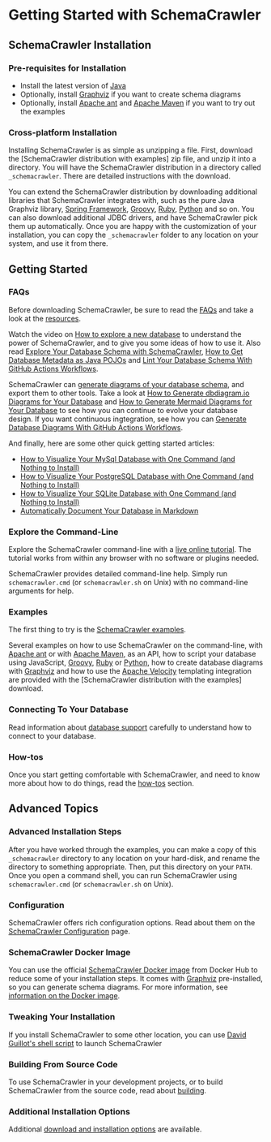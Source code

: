 # Getting Started with SchemaCrawler

## SchemaCrawler Installation

### Pre-requisites for Installation

- Install the latest version of [Java](https://www.java.com/)
- Optionally, install [Graphviz] if you want to create schema diagrams
- Optionally, install [Apache ant] and [Apache Maven] if you want to try out the examples

### Cross-platform Installation

Installing SchemaCrawler is as simple as unzipping a file. First, download the [SchemaCrawler
distribution with examples] zip file, and unzip it into a directory. You will have the SchemaCrawler
distribution in a directory called `_schemacrawler`. There are detailed instructions with the download.

You can extend the SchemaCrawler distribution by downloading additional libraries that SchemaCrawler
integrates with, such as the pure Java Graphviz library, [Spring Framework](https://www.springsource.org/spring-framework), [Groovy], [Ruby], [Python] and so
on. You can also download additional JDBC drivers, and have SchemaCrawler pick them up automatically.
Once you are happy with the customization of your installation, you can copy the `_schemacrawler`
folder to any location on your system, and use it from there.



## Getting Started

### FAQs

Before downloading SchemaCrawler, be sure to read the [FAQs](faq.html) and take a look at the [resources](resources.html).

Watch the video on [How to explore a new database](https://dev.to/sualeh/how-do-you-explore-a-new-database-1pge) to understand the power of SchemaCrawler, and to give you some ideas of how to use it. Also read [Explore Your Database Schema with SchemaCrawler](https://dev.to/sualeh/explore-your-database-schema-with-schemacrawler-5341), [How to Get Database Metadata as Java POJOs](https://dev.to/sualeh/how-to-get-database-metadata-as-java-pojos-24li) and [Lint Your Database Schema With GitHub Actions Workflows](https://dev.to/sualeh/lint-your-database-schema-with-github-actions-workflows-57cg).

SchemaCrawler can [generate diagrams of your database schema](diagramming.html), and export them to other tools. Take a look at [How to Generate dbdiagram.io Diagrams for Your Database](https://dev.to/sualeh/how-to-generate-dbdiagram-io-diagrams-for-your-database-431l)
and [How to Generate Mermaid Diagrams for Your Database](https://dev.to/sualeh/how-to-generate-mermaid-diagrams-for-your-database-33bn) to see how you can continue to evolve your database design. If you want continuous ingtegration, see how you can [Generate Database Diagrams With GitHub Actions Workflows](https://dev.to/sualeh/generate-database-diagrams-with-github-actions-workflows-4l96).

And finally, here are some other quick getting started articles:

- [How to Visualize Your MySql Database with One Command (and Nothing to Install)](https://dev.to/sualeh/how-to-visualize-your-mysql-database-with-one-command-and-nothing-to-install-21cp)
- [How to Visualize Your PostgreSQL Database with One Command (and Nothing to Install)](https://dev.to/sualeh/how-to-visualize-your-postgresql-database-with-one-command-and-nothing-to-install-3e3j)
- [How to Visualize Your SQLite Database with One Command (and Nothing to Install)](https://dev.to/sualeh/how-to-visualize-your-sqlite-database-with-one-command-and-nothing-to-install-1f4m)
- [Automatically Document Your Database in Markdown](https://dev.to/sualeh/automatically-document-your-database-in-markdown-elf)


### Explore the Command-Line

Explore the SchemaCrawler command-line with a [live online tutorial](https://killercoda.com/schemacrawler). 
The tutorial works from within any browser with no software or plugins needed.

SchemaCrawler provides detailed command-line help. Simply run `schemacrawler.cmd` (or
`schemacrawler.sh` on Unix) with no command-line arguments for help.


### Examples

The first thing to try is the [SchemaCrawler examples].

Several examples on how to use SchemaCrawler on the command-line, with [Apache ant] or with
[Apache Maven], as an API, how to script your database using JavaScript, [Groovy], [Ruby] or [Python], how to
create database diagrams with [Graphviz] and how to use the [Apache Velocity](https://velocity.apache.org/) templating integration
are provided with the [SchemaCrawler distribution with the examples] download.


### Connecting To Your Database

Read information about [database support](database-support.html) carefully to understand how to connect to your database.


### How-tos

Once you start getting comfortable with SchemaCrawler, and need to know more about how to do
things, read the [how-tos](how-to.html) section.



## Advanced Topics

### Advanced Installation Steps

After you have worked through the examples, you can make a copy of this `_schemacrawler` directory to
any location on your hard-disk, and rename the directory to something appropriate. Then, put this
directory on your `PATH`. Once you open a command shell, you can run SchemaCrawler using
`schemacrawler.cmd` (or `schemacrawler.sh` on Unix).

### Configuration

SchemaCrawler offers rich configuration options. Read about them on the [SchemaCrawler Configuration](config.html) page.


### SchemaCrawler Docker Image

You can use the official [SchemaCrawler Docker image](https://hub.docker.com/r/schemacrawler/schemacrawler/) from Docker Hub to reduce some of your
installation steps. It comes with [Graphviz] pre-installed, so you can generate schema diagrams.
For more information, see [information on the Docker image](docker-image.html).


### Tweaking Your Installation
If you install SchemaCrawler to some other location, you can use
[David Guillot's shell script](https://gist.github.com/David-Guillot/dd53227141fd62ff5db6ef23c929f7b1)
to launch SchemaCrawler


### Building From Source Code

To use SchemaCrawler in your development projects, or to build SchemaCrawler from the source code, read
about [building](building.html).


### Additional Installation Options

Additional [download and installation options](downloads.html) are available.



[SchemaCrawler examples]: https://www.schemacrawler.com/downloads.html#running-examples-locally/
[Groovy]: https://www.groovy-lang.org/
[Ruby]: https://www.ruby-lang.org/en/
[Python]: https://www.python.org/
[Graphviz]: https://www.graphviz.org/
[Apache Maven]: https://maven.apache.org/
[Apache ant]: https://ant.apache.org/
